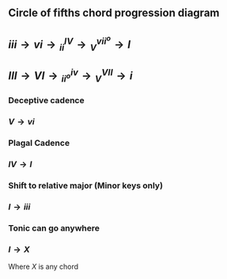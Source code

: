 ## Circle of fifths chord progression diagram
## $iii\rightarrow vi \rightarrow {}^{IV}_{ii} \rightarrow {}^{vii^o}_{V}\rightarrow I$
## $III\rightarrow VI \rightarrow {}^{iv}_{ii^o} \rightarrow {}^{VII}_{V}\rightarrow i$

### Deceptive cadence
### $V\rightarrow vi$

### Plagal Cadence
### $IV\rightarrow I$

### Shift to relative major (Minor keys only)
### $I\rightarrow iii$

### Tonic can go anywhere
### $I\rightarrow X$
Where $X$ is any chord